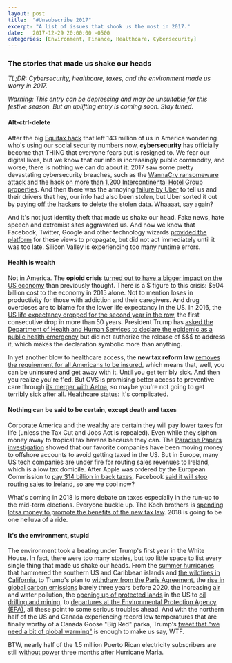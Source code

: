 ```yaml
---
layout: post
title:  "#Unsubscribe 2017"
excerpt: "A list of issues that shook us the most in 2017."
date:   2017-12-29 20:00:00 -0500
categories: [Environment, Finance, Healthcare, Cybersecurity]
---
```


### The stories that made us shake our heads

*TL;DR: Cybersecurity, healthcare, taxes, and the environment made us worry in 2017.*

*Warning: This entry can be depressing and may be unsuitable for this festive season. But an uplifting entry is coming soon. Stay tuned.*

#### **Alt-ctrl-delete**

After the big <a href="http://www.wsbtv.com/consumer/clark-howard/clark-your-life/equifax-data-breach-a-look-back-at-our-biggest-story-of-2017/671146350" target="_blank"> Equifax hack</a> that left 143 million of us in America wondering who's using our social security numbers now, **cybersecurity** has officially become that THING that everyone fears but is resigned to. We fear our digital lives, but we know that our info is increasingly public commodity, and worse, there is nothing we can do about it. 2017 saw some pretty devastating cybersecurity breaches, such as the <a href="http://www.wsbtv.com/consumer/clark-howard/clark-your-life/equifax-data-breach-a-look-back-at-our-biggest-story-of-2017/671146350" target="_blank">WannaCry ransomeware attack</a> and the <a href="https://krebsonsecurity.com/2017/04/intercontinental-hotel-chain-breach-expands/" target="_blank"> hack on more than 1,200 Intercontinental Hotel Group properties</a>. And then there was the annoying <a href="http://www.sustainabilitymatters.info/ethics/csr/privacy/2017/11/21/throttled.html" target="_blank">failure by Uber</a> to tell us and their drivers that hey, our info had also been stolen, but Uber sorted it out by <a href="https://www.bloomberg.com/news/articles/2017-11-21/uber-concealed-cyberattack-that-exposed-57-million-people-s-data" target="_blank">paying off the hackers</a> to delete the stolen data. Whaaaat, say again?

And it's not just identity theft that made us shake our head. Fake news, hate speech and extremist sites aggravated us. And now we know that Facebook, Twitter, Google and other technology wizards <a href="http://www.sustainabilitymatters.info/human%20rights/labor/csr/2017/12/19/hate-speech.html" target="_blank">provided the platform</a> for these views to propagate, but did not act immediately until it was too late. Silicon Valley is experiencing too many runtime errors.

#### **Health is wealth**

Not in America. The **opioid crisis** <a href="http://www.sustainabilitymatters.info/healthcare/environment/2017/11/21/drugged.html" target="_blank">turned out to have a bigger impact on the US economy</a> than previously thought. There is a $ figure to this crisis: $504 billion cost to the economy in 2015 alone. Not to mention loses in productivity for those with addiction and their caregivers. And drug overdoses are to blame for the lower life expectancy in the US. In 2016, the <a href="https://www.cbsnews.com/news/opioid-fentanyl-overdose-deaths-us-life-expectancy-drops-for-second-year/" target="_blank">US life expectancy dropped for the second year in the row</a>, the first consecutive drop in more than 50 years.  President Trump has <a href="https://www.nytimes.com/2017/10/26/us/politics/trump-opioid-crisis.html?_r=0" target="_blank"> asked the Department of Health and Human Services to declare the epidemic as a public health emergency</a> but did not authorize the release of $$$ to address it, which makes the declaration symbolic more than anything.

In yet another blow to healthcare access, the **new tax reform law** <a href="http://time.com/money/5043622/gop-tax-reform-bill-individual-mandate/" target="_blank">removes the requirement for all Americans to be insured</a>, which means that, well, you can be uninsured and get away with it. Until you get terribly sick. And then you realize you're f'ed. But CVS is promising better access to preventive care through <a href="http://www.sustainabilitymatters.info/healthcare/environment/2017/12/04/merger.html" target="_blank">its merger with Aetna</a>, so maybe you're not going to get terribly sick after all. Healthcare status: It's complicated.

#### **Nothing can be said to be certain, except death and taxes**

Corporate America and the wealthy are certain they will pay lower taxes for life (unless the Tax Cut and Jobs Act is repealed). Even while they siphon money away to tropical tax havens because they can. The <a href="http://www.sustainabilitymatters.info/environment/ethics/csr/2017/11/10/offcourse1.html" target="_blank">Paradise Papers investigation</a> showed that our favorite companies have been moving money to offshore accounts to avoid getting taxed in the US. But in Europe, many US tech companies are under fire for routing sales revenues to Ireland, which is a low tax domicile. After Apple was ordered by the European Commission to <a href="https://www.bloomberg.com/news/articles/2016-12-16/the-inside-story-of-apple-s-14-billion-tax-bill" target="_blank">pay $14 billion in back taxes</a>, Facebook <a href="http://www.sustainabilitymatters.info/ethics/environment/2017/12/12/austria-explosion.html" target="_blank"> said it will stop routing sales to Ireland</a>, so are we cool now?

What's coming in 2018 is more debate on taxes especially in the run-up to the mid-term elections.  Everyone buckle up. The Koch brothers is <a href="http://www.foxnews.com/politics/2017/06/25/koch-brothers-group-set-to-boost-conservative-candidates-policies-with-400-million-between-now-and-2018.html" target="_blank">spending lotsa money to promote the benefits of the new tax law</a>. 2018 is going to be one helluva of a ride.

#### **It's the environment, stupid**

The environment took a beating under Trump's first year in the White House. In fact, there were too many stories, but too little space to list every single thing that made us shake our heads. From the <a href="https://weather.com/storms/hurricane/news/2017-atlantic-hurricane-season-through-september" target="_blank">summer hurricanes</a> that hammered the southern US and Caribbean islands and <a href="http://www.cnn.com/2017/12/26/us/2017-california-wildfire-records-trnd/index.html" target="_blank">the wildfires in California</a>, to Trump's plan to <a href="http://www.cnn.com/2017/09/16/politics/trump-paris-climate-deal/index.html" target="_blank">withdraw from the Paris Agreement</a>, the <a href="http://www.sustainabilitymatters.info/environment/csr/2017/11/13/emissions.html" target="_blank">rise in global carbon emissions</a> barely three years before 2020, the increasing <a href="http://www.sustainabilitymatters.info/environment/finance/2017/11/22/smog.html" target="_blank"> air</a> and water pollution, the <a href="http://www.sustainabilitymatters.info/environment/2017/12/03/tax-bill.html" target="_blank">opening up of protected lands</a> in the US to <a href="http://www.sustainabilitymatters.info/environment/diversity/2017/11/30/drilling-diversity.html" target="_blank">oil drilling and mining</a>, to <a href="https://www.nytimes.com/2017/12/22/climate/epa-buyouts-pruitt.html" target="_blank">departures at the Environmental Protection Agency (EPA)</a>, all these point to some serious troubles ahead. And with the northern half of the US and Canada experiencing record low temperatures that are finally worthy of a Canada Goose "Big Red" parka, Trump's <a href="https://twitter.com/realDonaldTrump/status/946531657229701120" target="_blank">tweet that "we need a bit of global warming"</a> is enough to make us say, WTF.

BTW, nearly half of the 1.5 million Puerto Rican electricity subscribers are still <a href="http://wreg.com/2017/12/29/3-months-after-maria-barely-half-of-puerto-rico-has-power/" target="_blank">without power</a> three months after Hurricane Maria.
